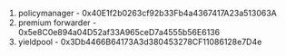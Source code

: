 1. policymanager - 0x40E1f2b0263cf92b33Fb4a4367417A23a513063A
2. premium forwarder - 0x5e8C0e894a04D52af33A965ceD7a4555b56E6136
3. yieldpool - 0x3Db4466B64173A3d380453278CF11086128e7D4e
